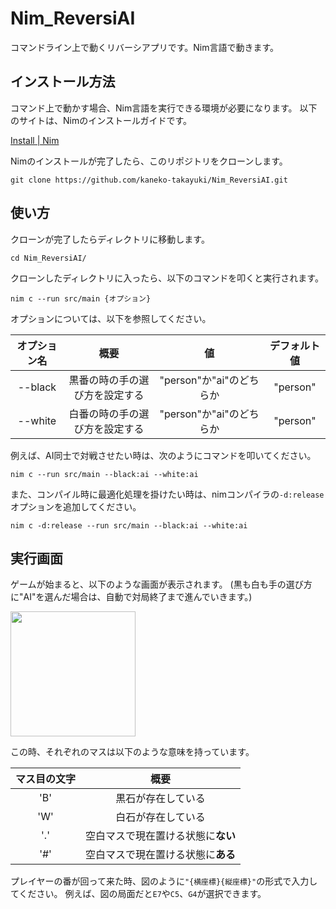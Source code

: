 <h1><b>Nim_ReversiAI</b></h1>

コマンドライン上で動くリバーシアプリです。Nim言語で動きます。

## インストール方法
コマンド上で動かす場合、Nim言語を実行できる環境が必要になります。
以下のサイトは、Nimのインストールガイドです。

[Install | Nim](https://nim-lang.org/install.html)

Nimのインストールが完了したら、このリポジトリをクローンします。

`git clone https://github.com/kaneko-takayuki/Nim_ReversiAI.git`

## 使い方
クローンが完了したらディレクトリに移動します。

`cd Nim_ReversiAI/`

クローンしたディレクトリに入ったら、以下のコマンドを叩くと実行されます。

`nim c --run src/main {オプション}`

オプションについては、以下を参照してください。

| オプション名 | 概要 | 値 | デフォルト値 |
|:---------:|:---:|:--:|:--------:|
| --black | 黒番の時の手の選び方を設定する | "person"か"ai"のどちらか | "person" |
| --white | 白番の時の手の選び方を設定する | "person"か"ai"のどちらか | "person" |

例えば、AI同士で対戦させたい時は、次のようにコマンドを叩いてください。

`nim c --run src/main --black:ai --white:ai`

また、コンパイル時に最適化処理を掛けたい時は、nimコンパイラの`-d:release`オプションを追加してください。

`nim c -d:release --run src/main --black:ai --white:ai`

## 実行画面
ゲームが始まると、以下のような画面が表示されます。
(黒も白も手の選び方に"AI"を選んだ場合は、自動で対局終了まで進んでいきます。)

<image src="https://github.com/kaneko-takayuki/Nim_ReversiAI/blob/images/images/demo.png" width="200">

この時、それぞれのマスは以下のような意味を持っています。

| マス目の文字 | 概要 |
|:---------:|:---:|
| 'B' | 黒石が存在している |
| 'W' | 白石が存在している　 |
| '.' | 空白マスで現在置ける状態に<b>ない</b> |
| '#' | 空白マスで現在置ける状態に<b>ある</b> |

プレイヤーの番が回って来た時、図のように`"{横座標}{縦座標}"`の形式で入力してください。
例えば、図の局面だと`E7`や`C5`、`G4`が選択できます。
